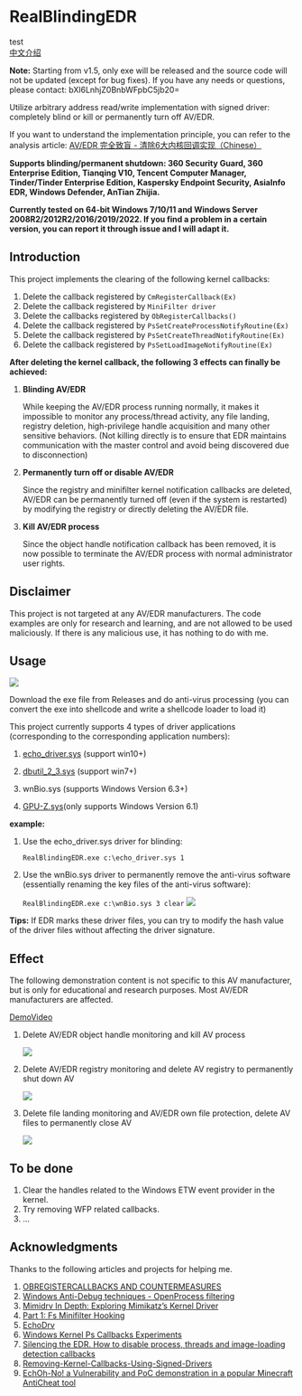 # RealBlindingEDR
test    
[中文介绍](README.zh_CN.md)

**Note:** Starting from v1.5, only exe will be released and the source code will not be updated (except for bug fixes). If you have any needs or questions, please contact: bXl6LnhjZ0BnbWFpbC5jb20=

Utilize arbitrary address read/write implementation with signed driver: completely blind or kill or permanently turn off AV/EDR.

If you want to understand the implementation principle, you can refer to the analysis article: [AV/EDR 完全致盲 - 清除6大内核回调实现（Chinese）](https://mp.weixin.qq.com/s/ZMTjDMMdQoOczxzZ7OAGtA)

**Supports blinding/permanent shutdown: 360 Security Guard, 360 Enterprise Edition, Tianqing V10, Tencent Computer Manager, Tinder/Tinder Enterprise Edition, Kaspersky Endpoint Security, AsiaInfo EDR, Windows Defender, AnTian Zhijia.**

**Currently tested on 64-bit Windows 7/10/11 and Windows Server 2008R2/2012R2/2016/2019/2022. If you find a problem in a certain version, you can report it through issue and I will adapt it.**


## Introduction

This project implements the clearing of the following kernel callbacks:

1. Delete the callback registered by `CmRegisterCallback(Ex)`
2. Delete the callback registered by `MiniFilter driver`
3. Delete the callbacks registered by `ObRegisterCallbacks()`
4. Delete the callback registered by `PsSetCreateProcessNotifyRoutine(Ex)`
5. Delete the callback registered by `PsSetCreateThreadNotifyRoutine(Ex)`
6. Delete the callback registered by `PsSetLoadImageNotifyRoutine(Ex)`

**After deleting the kernel callback, the following 3 effects can finally be achieved:**

1. **Blinding AV/EDR**
    
     While keeping the AV/EDR process running normally, it makes it impossible to monitor any process/thread activity, any file landing, registry deletion, high-privilege handle acquisition and many other sensitive behaviors. (Not killing directly is to ensure that EDR maintains communication with the master control and avoid being discovered due to disconnection)
    
2. **Permanently turn off or disable AV/EDR**
    
     Since the registry and minifilter kernel notification callbacks are deleted, AV/EDR can be permanently turned off (even if the system is restarted) by modifying the registry or directly deleting the AV/EDR file.
    
3. **Kill AV/EDR process**
    
     Since the object handle notification callback has been removed, it is now possible to terminate the AV/EDR process with normal administrator user rights.

## Disclaimer

This project is not targeted at any AV/EDR manufacturers. The code examples are only for research and learning, and are not allowed to be used maliciously. If there is any malicious use, it has nothing to do with me.

## Usage

![](assets/17101195777762.jpg)

Download the exe file from Releases and do anti-virus processing (you can convert the exe into shellcode and write a shellcode loader to load it)

This project currently supports 4 types of driver applications (corresponding to the corresponding application numbers):
1. [echo_driver.sys](https://www.loldrivers.io/drivers/afb8bb46-1d13-407d-9866-1daa7c82ca63/) (support win10+)

2. [dbutil_2_3.sys](https://www.loldrivers.io/drivers/a4eabc75-edf6-4b74-9a24-6a26187adabf/) (support win7+)

3. wnBio.sys (supports Windows Version 6.3+)

4. [GPU-Z.sys](https://github.com/huoji120/Antivirus_R3_bypass_demo)(only supports Windows Version 6.1)

**example:**

1. Use the echo_driver.sys driver for blinding:
	
    `RealBlindingEDR.exe c:\echo_driver.sys 1`

2. Use the wnBio.sys driver to permanently remove the anti-virus software (essentially renaming the key files of the anti-virus software):
	
    `RealBlindingEDR.exe c:\wnBio.sys 3 clear`
    ![](assets/17101218451880.jpg)
    

**Tips:** If EDR marks these driver files, you can try to modify the hash value of the driver files without affecting the driver signature.


## Effect
The following demonstration content is not specific to this AV manufacturer, but is only for educational and research purposes. Most AV/EDR manufacturers are affected.

[DemoVideo](Demovideo.mp4)

1. Delete AV/EDR object handle monitoring and kill AV process
	
     ![](assets/16984944785334.jpg)
2. Delete AV/EDR registry monitoring and delete AV registry to permanently shut down AV
	
     ![](assets/16984945058037.jpg)

3. Delete file landing monitoring and AV/EDR own file protection, delete AV files to permanently close AV
	
     ![](assets/16984950206880.jpg)
## To be done
1. Clear the handles related to the Windows ETW event provider in the kernel.
2. Try removing WFP related callbacks.
3. ...
## Acknowledgments

Thanks to the following articles and projects for helping me.

1. [OBREGISTERCALLBACKS AND COUNTERMEASURES](https://douggemhax.wordpress.com/2015/05/27/obregistercallbacks-and-countermeasures/)
2. [Windows Anti-Debug techniques - OpenProcess filtering](https://blog.xpnsec.com/anti-debug-openprocess/)
3. [Mimidrv In Depth: Exploring Mimikatz’s Kernel Driver](https://medium.com/@matterpreter/mimidrv-in-depth-4d273d19e148)
4. [Part 1: Fs Minifilter Hooking](https://aviadshamriz.medium.com/part-1-fs-minifilter-hooking-7e743b042a9d)
5. [EchoDrv](https://github.com/YOLOP0wn/EchoDrv)
6. [Windows Kernel Ps Callbacks Experiments](http://blog.deniable.org/posts/windows-callbacks/)
7. [Silencing the EDR. How to disable process, threads and image-loading detection callbacks](https://www.matteomalvica.com/blog/2020/07/15/silencing-the-edr/)
8. [Removing-Kernel-Callbacks-Using-Signed-Drivers](https://br-sn.github.io/Removing-Kernel-Callbacks-Using-Signed-Drivers/)
9. [EchOh-No! a Vulnerability and PoC demonstration in a popular Minecraft AntiCheat tool](https://ioctl.fail/echo-ac-writeup/)
